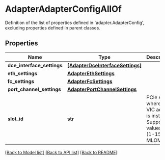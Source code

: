 # AdapterAdapterConfigAllOf

Definition of the list of properties defined in 'adapter.AdapterConfig', excluding properties defined in parent classes.
## Properties
Name | Type | Description | Notes
------------ | ------------- | ------------- | -------------
**dce_interface_settings** | [**[AdapterDceInterfaceSettings]**](AdapterDceInterfaceSettings.md) |  | [optional] 
**eth_settings** | [**AdapterEthSettings**](AdapterEthSettings.md) |  | [optional] 
**fc_settings** | [**AdapterFcSettings**](AdapterFcSettings.md) |  | [optional] 
**port_channel_settings** | [**AdapterPortChannelSettings**](AdapterPortChannelSettings.md) |  | [optional] 
**slot_id** | **str** | PCIe slot where the VIC adapter is installed. Supported values are (1-15) and MLOM. | [optional] 

[[Back to Model list]](../README.md#documentation-for-models) [[Back to API list]](../README.md#documentation-for-api-endpoints) [[Back to README]](../README.md)


